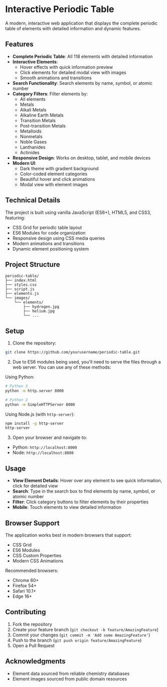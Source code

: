 # Interactive Periodic Table

A modern, interactive web application that displays the complete periodic table of elements with detailed information and dynamic features.


## Features

- **Complete Periodic Table**: All 118 elements with detailed information
- **Interactive Elements**: 
  - Hover effects with quick information preview
  - Click elements for detailed modal view with images
  - Smooth animations and transitions
- **Search Functionality**: Search elements by name, symbol, or atomic number
- **Category Filters**: Filter elements by:
  - All elements
  - Metals
  - Alkali Metals
  - Alkaline Earth Metals
  - Transition Metals
  - Post-transition Metals
  - Metalloids
  - Nonmetals
  - Noble Gases
  - Lanthanides
  - Actinides
- **Responsive Design**: Works on desktop, tablet, and mobile devices
- **Modern UI**: 
  - Dark theme with gradient background
  - Color-coded element categories
  - Beautiful hover and click animations
  - Modal view with element images

## Technical Details

The project is built using vanilla JavaScript (ES6+), HTML5, and CSS3, featuring:
- CSS Grid for periodic table layout
- ES6 Modules for code organization
- Responsive design using CSS media queries
- Modern animations and transitions
- Dynamic element positioning system

## Project Structure

```
periodic-table/
├── index.html
├── styles.css
├── script.js
├── elements.js
└── images/
    └── elements/
        ├── hydrogen.jpg
        ├── helium.jpg
        └── ...
```

## Setup

1. Clone the repository:
```bash
git clone https://github.com/yourusername/periodic-table.git
```

2. Due to ES6 modules being used, you'll need to serve the files through a web server. You can use any of these methods:

Using Python:
```bash
# Python 3
python -m http.server 8000

# Python 2
python -m SimpleHTTPServer 8000
```

Using Node.js (with `http-server`):
```bash
npm install -g http-server
http-server
```

3. Open your browser and navigate to:
- Python: `http://localhost:8000`
- Node: `http://localhost:8080`

## Usage

- **View Element Details**: Hover over any element to see quick information, click for detailed view
- **Search**: Type in the search box to find elements by name, symbol, or atomic number
- **Filter**: Click category buttons to filter elements by their properties
- **Mobile**: Touch elements to view detailed information

## Browser Support

The application works best in modern browsers that support:
- CSS Grid
- ES6 Modules
- CSS Custom Properties
- Modern CSS Animations

Recommended browsers:
- Chrome 60+
- Firefox 54+
- Safari 10.1+
- Edge 16+

## Contributing

1. Fork the repository
2. Create your feature branch (`git checkout -b feature/AmazingFeature`)
3. Commit your changes (`git commit -m 'Add some AmazingFeature'`)
4. Push to the branch (`git push origin feature/AmazingFeature`)
5. Open a Pull Request

## Acknowledgments

- Element data sourced from reliable chemistry databases
- Element images sourced from public domain resources